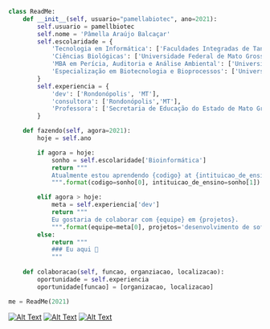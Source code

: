 ```python
class ReadMe:
    def __init__(self, usuario="pamellabiotec", ano=2021):
        self.usuario = pamellbiotec
        self.nome = 'Pâmella Araújo Balcaçar'
        self.escolaridade = {
            'Tecnologia em Informática': ['Faculdades Integradas de Tangará da Serra', 'Tangará da Serra', 'MT'],
            'Ciências Biológicas': ['Universidade Federal de Mato Grosso', 'Rondonópolis', 'MT'],
            'MBA em Perícia, Auditoria e Análise Ambiental': ['Universidade Cândido Mendes', 'Rio de Janeiro', 'RJ']
            'Especialização em Biotecnologia e Bioprocessos': ['Universidade Estadual de Maringá', 'Maringá', 'PR']            
        }
        self.experiencia = {
            'dev': ['Rondonópolis', 'MT'],
            'consultora': ['Rondonópolis','MT'],
            'Professora': ['Secretaria de Educação do Estado de Mato Grosso', 'Rondonópolis', 'MT'],            
        }

    def fazendo(self, agora=2021):
        hoje = self.ano

        if agora = hoje:
            sonho = self.escolaridade['Bioinformática']
            return """
            Atualmente estou aprendendo {codigo} at {intituicao_de_ensino}.
            """.format(codigo=sonho[0], intituicao_de_ensino=sonho[1])

        elif agora > hoje:
            meta = self.experiencia['dev']
            return """
            Eu gostaria de colaborar com {equipe} em {projetos}.
            """.format(equipe=meta[0], projetos='desenvolvimento de software')
        else:
            return """
            ### Eu aqui 👋
            """
        
    def colaboracao(self, funcao, organziacao, localizacao):
        oportunidade = self.experiencia
        oportunidade[funcao] = [organizacao, localizacao]

me = ReadMe(2021)
```

[![Alt Text](https://dev-to-uploads.s3.amazonaws.com/i/lhnuwm0kcboyjgi7gytg.png)](https://www.linkedin.com/in/pamellabiotec/)
[![Alt Text](https://dev-to-uploads.s3.amazonaws.com/i/r4s2aiy4v39jywj6zh8c.png)](https://dev.to/pamellabiotec)
[![Alt Text](https://dev-to-uploads.s3.amazonaws.com/i/uxulcfk3nur9d1ybs9w9.png)](https://twitter.com/pamellabiotec)

